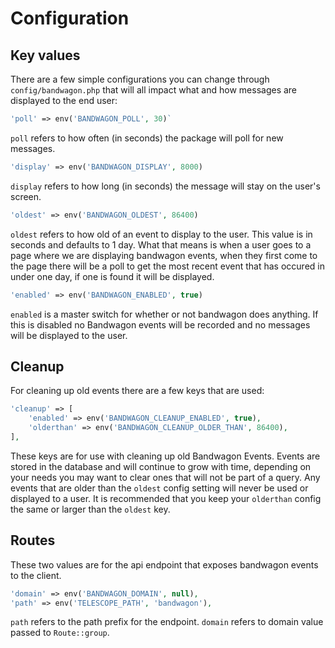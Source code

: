 # Configuration

## Key values

There are a few simple configurations you can change through `config/bandwagon.php` that will all impact what and how messages are displayed to the end user:

```php 
'poll' => env('BANDWAGON_POLL', 30)`
``` 

`poll` refers to how often (in seconds) the package will poll for new messages.

```php
'display' => env('BANDWAGON_DISPLAY', 8000)
``` 
`display` refers to how long (in seconds) the message will stay on the user's screen.

```php
'oldest' => env('BANDWAGON_OLDEST', 86400)
``` 
`oldest` refers to how old of an event to display to the user. This value is in seconds and defaults to 1 day. What that means is when a user goes to a page where we are displaying bandwagon events, when they first come to the page there will be a poll to get the most recent event that has occured in under one day, if one is found it will be displayed.

```php
'enabled' => env('BANDWAGON_ENABLED', true)
``` 
`enabled` is a master switch for whether or not bandwagon does anything. If this is disabled no Bandwagon events will be recorded and no messages will be displayed to the user.

## Cleanup

For cleaning up old events there are a few keys that are used:
```php
'cleanup' => [
    'enabled' => env('BANDWAGON_CLEANUP_ENABLED', true),
    'olderthan' => env('BANDWAGON_CLEANUP_OLDER_THAN', 86400),
],
```
These keys are for use with cleaning up old Bandwagon Events. Events are stored in the database and will continue to grow with time, depending on your needs you may want to clear ones that will not be part of a query.  Any events that are older than the `oldest` config setting will never be used or displayed to a user. It is recommended that you keep your 
`olderthan` config the same or larger than the `oldest` key.

## Routes

These two values are for the api endpoint that exposes bandwagon events to the client.
```php
'domain' => env('BANDWAGON_DOMAIN', null),
'path' => env('TELESCOPE_PATH', 'bandwagon'),
```
`path` refers to the path prefix for the endpoint. `domain` refers to domain value passed to `Route::group`.